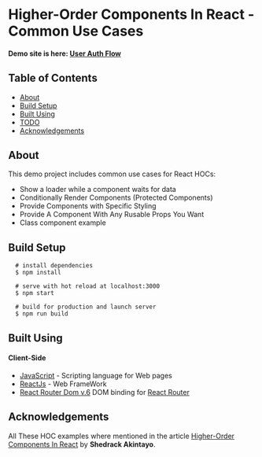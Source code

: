 # Higher-Order Components In React - Common Use Cases

#### Demo site is here: [User Auth Flow](https://user-auth-flow.web.app/)

## Table of Contents

- [About](#about)
- [Build Setup](#build_setup)
- [Built Using](#built_using)
- [TODO](#todo)
- [Acknowledgements](#achknowledgement)

## About <a name= "about"></a>

This demo project includes common use cases for React HOCs:

- Show a loader while a component waits for data
- Conditionally Render Components (Protected Components)
- Provide Components with Specific Styling
- Provide A Component With Any Rusable Props You Want
- Class component example

## Build Setup <a name="build_setup"></a>

```
  # install dependencies
  $ npm install

  # serve with hot reload at localhost:3000
  $ npm start

  # build for production and launch server
  $ npm run build

```

## Built Using <a name="built_using"></a>

#### Client-Side

- [JavaScript](https://www.javascript.com/) - Scripting language for Web pages
- [ReactJs](https://reactjs.org/) - Web FrameWork
- [React Router Dom v.6](https://www.npmjs.com/package/react-router-dom/v/6.0.0) DOM binding for [React Router](https://reactrouter.com/)

## Acknowledgements <a name="acknowledgement"></a>

All These HOC examples where mentioned in the article [Higher-Order Components In React](https://www.smashingmagazine.com/2020/06/higher-order-components-react/) by **Shedrack Akintayo**.
